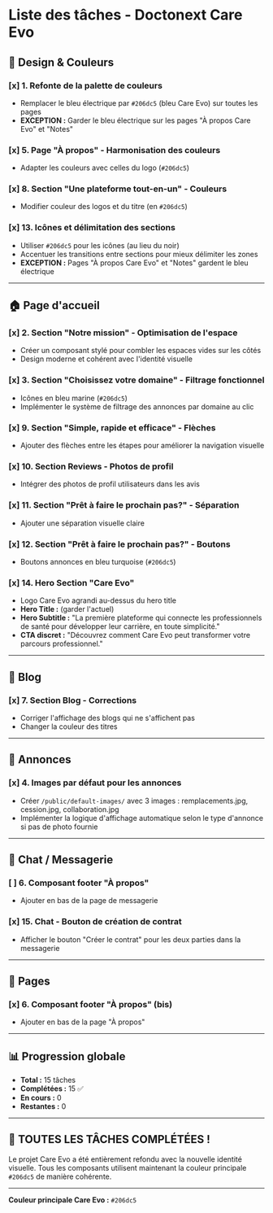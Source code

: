 # Liste des tâches - Doctonext Care Evo

## 🎨 Design & Couleurs

### [x] 1. Refonte de la palette de couleurs
- Remplacer le bleu électrique par `#206dc5` (bleu Care Evo) sur toutes les pages
- **EXCEPTION :** Garder le bleu électrique sur les pages "À propos Care Evo" et "Notes"

### [x] 5. Page "À propos" - Harmonisation des couleurs
- Adapter les couleurs avec celles du logo (`#206dc5`)

### [x] 8. Section "Une plateforme tout-en-un" - Couleurs
- Modifier couleur des logos et du titre (en `#206dc5`)

### [x] 13. Icônes et délimitation des sections
- Utiliser `#206dc5` pour les icônes (au lieu du noir)
- Accentuer les transitions entre sections pour mieux délimiter les zones
- **EXCEPTION :** Pages "À propos Care Evo" et "Notes" gardent le bleu électrique

---

## 🏠 Page d'accueil

### [x] 2. Section "Notre mission" - Optimisation de l'espace
- Créer un composant stylé pour combler les espaces vides sur les côtés
- Design moderne et cohérent avec l'identité visuelle

### [x] 3. Section "Choisissez votre domaine" - Filtrage fonctionnel
- Icônes en bleu marine (`#206dc5`)
- Implémenter le système de filtrage des annonces par domaine au clic

### [x] 9. Section "Simple, rapide et efficace" - Flèches
- Ajouter des flèches entre les étapes pour améliorer la navigation visuelle

### [x] 10. Section Reviews - Photos de profil
- Intégrer des photos de profil utilisateurs dans les avis

### [x] 11. Section "Prêt à faire le prochain pas?" - Séparation
- Ajouter une séparation visuelle claire

### [x] 12. Section "Prêt à faire le prochain pas?" - Boutons
- Boutons annonces en bleu turquoise (`#206dc5`)

### [x] 14. Hero Section "Care Evo"
- Logo Care Evo agrandi au-dessus du hero title
- **Hero Title :** (garder l'actuel)
- **Hero Subtitle :** "La première plateforme qui connecte les professionnels de santé pour développer leur carrière, en toute simplicité."
- **CTA discret :** "Découvrez comment Care Evo peut transformer votre parcours professionnel."

---

## 📰 Blog

### [x] 7. Section Blog - Corrections
- Corriger l'affichage des blogs qui ne s'affichent pas
- Changer la couleur des titres

---

## 📢 Annonces

### [x] 4. Images par défaut pour les annonces
- Créer `/public/default-images/` avec 3 images : remplacements.jpg, cession.jpg, collaboration.jpg
- Implémenter la logique d'affichage automatique selon le type d'annonce si pas de photo fournie

---

## 💬 Chat / Messagerie

### [ ] 6. Composant footer "À propos"
- Ajouter en bas de la page de messagerie

### [x] 15. Chat - Bouton de création de contrat
- Afficher le bouton "Créer le contrat" pour les deux parties dans la messagerie

---

## 📄 Pages

### [x] 6. Composant footer "À propos" (bis)
- Ajouter en bas de la page "À propos"

---

## 📊 Progression globale
- **Total :** 15 tâches
- **Complétées :** 15 ✅
- **En cours :** 0
- **Restantes :** 0

---

## 🎉 **TOUTES LES TÂCHES COMPLÉTÉES !**

Le projet Care Evo a été entièrement refondu avec la nouvelle identité visuelle.
Tous les composants utilisent maintenant la couleur principale `#206dc5` de manière cohérente.

---

**Couleur principale Care Evo :** `#206dc5`
